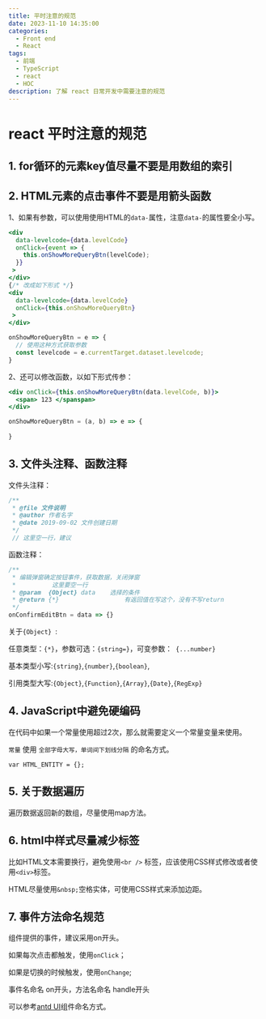 ```yaml
---
title: 平时注意的规范
date: 2023-11-10 14:35:00
categories:
  - Front end
  - React
tags:
  - 前端
  - TypeScript
  - react
  - HOC
description: 了解 react 日常开发中需要注意的规范
---
```


# react 平时注意的规范

## 1. for循环的元素key值尽量不要是用数组的索引

## 2. HTML元素的点击事件不要是用箭头函数

1、如果有参数，可以使用使用HTML的`data-`属性，注意`data-`的属性要全小写。

```jsx
<div
  data-levelcode={data.levelCode}
  onClick={event => {
    this.onShowMoreQueryBtn(levelCode);
  }}
 >
</div>
{/* 改成如下形式 */}
<div
  data-levelcode={data.levelCode}
  onClick={this.onShowMoreQueryBtn}
 >
</div>

onShowMoreQueryBtn = e => {
  // 使用这种方式获取参数
  const levelcode = e.currentTarget.dataset.levelcode;
}
```

2、还可以修改函数，以如下形式传参：

```jsx
<div onClick={this.onShowMoreQueryBtn(data.levelCode, b)}>
  <span> 123 </spanspan>
</div>

onShowMoreQueryBtn = (a, b) => e => {
  
}
```

## 3. 文件头注释、函数注释

文件头注释：

```javascript
/**
 * @file 文件说明
 * @author 作者名字
 * @date 2019-09-02 文件创建日期
 */
 // 这里空一行，建议
```

函数注释：

```js
/**
 * 编辑弹窗确定按钮事件，获取数据，关闭弹窗
 * 			这里要空一行
 * @param  {Object} data    选择的条件
 * @return {*}           		有返回值在写这个，没有不写return
 */
onConfirmEditBtn = data => {}
```

关于`{Object} `:

任意类型：`{*}`，参数可选：` {string=} `，可变参数：` {...number}`

基本类型小写:`{string}`,`{number}`,`{boolean}`,

引用类型大写:`{Object}`,`{Function}`,`{Array}`,`{Date}`,`{RegExp}`

## 4. JavaScript中避免硬编码

在代码中如果一个常量使用超过2次，那么就需要定义一个常量变量来使用。

`常量` 使用 `全部字母大写，单词间下划线分隔` 的命名方式。

`var HTML_ENTITY = {};`

## 5. 关于数据遍历

遍历数据返回新的数组，尽量使用map方法。



## 6. html中样式尽量减少标签

比如HTML文本需要换行，避免使用`<br />` 标签，应该使用CSS样式修改或者使用`<div>`标签。

HTML尽量使用`&nbsp;`空格实体，可使用CSS样式来添加边距。

## 7. 事件方法命名规范

组件提供的事件，建议采用on开头。

如果每次点击都触发，使用`onClick`；

如果是切换的时候触发，使用`onChange`;

事件名命名 on开头，方法名命名 handle开头

可以参考[antd UI](https://ant.design/docs/react/introduce-cn)组件命名方式。


